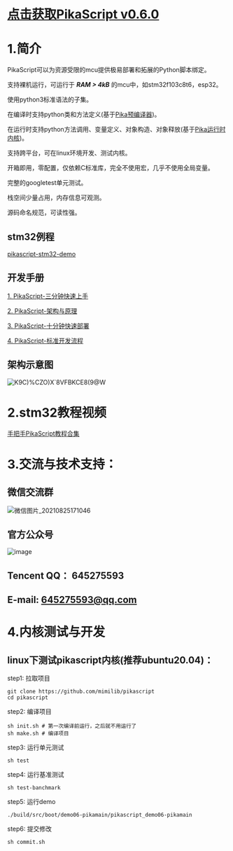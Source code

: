 # [点击获取PikaScript v0.6.0](https://github.com/mimilib/pikascript/releases/download/v0.6.0/pikascript-v0.6.0.zip)

# 1.简介
PikaScript可以为资源受限的mcu提供极易部署和拓展的Python脚本绑定。

支持裸机运行，可运行于 ***RAM > 4kB*** 的mcu中，如stm32f103c8t6，esp32。

使用python3标准语法的子集。

在编译时支持python类和方法定义(基于[Pika预编译器](../../tree/master/pikascript-compiler-rust))。

在运行时支持python方法调用、变量定义、对象构造、对象释放(基于[Pika运行时内核](../../tree/master/src/package/pikascript/pikascript-core))。

支持跨平台，可在linux环境开发、测试内核。

开箱即用，零配置，仅依赖C标准库，完全不使用宏，几乎不使用全局变量。

完整的googletest单元测试。

栈空间少量占用，内存信息可观测。

源码命名规范，可读性强。


## stm32例程
[pikascript-stm32-demo](../../tree/master/demo)

## 开发手册
[1. PikaScript-三分钟快速上手](doc/1.三分钟快速上手.md)

[2. PikaScript-架构与原理](https://mp.weixin.qq.com/s?__biz=MzU4NzUzMDc1OA==&mid=2247484127&idx=1&sn=f66cff49c488e48c52570c7bb570328f&chksm=fdebd5b6ca9c5ca0707fd221c32f3ad63e94aeb6f917a92774b89ea042381ea261990f5cca3c&token=2045971639&lang=zh_CN#rd)

[3. PikaScript-十分钟快速部署](doc/2.十分钟快速部署.md)

[4. PikaScript-标准开发流程](doc/3.PikaScript标准开发流程.md)

## 架构示意图
![K9C)%CZO)X`8VFBKCE8(9@W](https://user-images.githubusercontent.com/88232613/127806449-b476b2fd-9f40-4c53-94a0-e1e965c046c3.png)

# 2.stm32教程视频

[手把手PikaScript教程合集](https://www.bilibili.com/video/BV1mg411L72e)

# 3.交流与技术支持：

## 微信交流群
![微信图片_20210825171046](https://user-images.githubusercontent.com/88232613/130763024-c57106f5-0d46-43d8-99e3-c331ae2594b5.jpg)

## 官方公众号
![image](https://user-images.githubusercontent.com/88232613/128301451-f0cdecea-6457-4925-b084-42e7796a856e.png)

## Tencent QQ： 645275593

## E-mail: 645275593@qq.com

# 4.内核测试与开发

## linux下测试pikascript内核(推荐ubuntu20.04)：

step1: 拉取项目
``` shell
git clone https://github.com/mimilib/pikascript
cd pikascript
```

step2: 编译项目
```
sh init.sh # 第一次编译前运行，之后就不用运行了 
sh make.sh # 编译项目
```

step3: 运行单元测试
``` shell	
sh test
```

step4: 运行基准测试
``` shell
sh test-banchmark
```

step5: 运行demo
``` shell
./build/src/boot/demo06-pikamain/pikascript_demo06-pikamain
```

step6: 提交修改
``` shell
sh commit.sh
```

